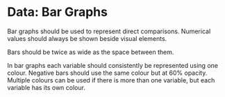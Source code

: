 # Data: Bar Graphs

Bar graphs should be used to represent direct comparisons. Numerical values should always be shown beside visual elements.

Bars should be twice as wide as the space between them.

In bar graphs each variable should consistently be represented using one colour. Negative bars should use the same colour but at 60% opacity. Multiple colours can be used if there is more than one variable, but each variable has its own colour.

